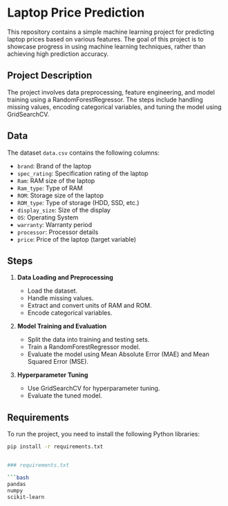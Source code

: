 # Laptop Price Prediction

This repository contains a simple machine learning project for predicting laptop prices based on various features. The goal of this project is to showcase progress in using machine learning techniques, rather than achieving high prediction accuracy.

## Project Description

The project involves data preprocessing, feature engineering, and model training using a RandomForestRegressor. The steps include handling missing values, encoding categorical variables, and tuning the model using GridSearchCV.

## Data

The dataset `data.csv` contains the following columns:

- `brand`: Brand of the laptop
- `spec_rating`: Specification rating of the laptop
- `Ram`: RAM size of the laptop
- `Ram_type`: Type of RAM
- `ROM`: Storage size of the laptop
- `ROM_type`: Type of storage (HDD, SSD, etc.)
- `display_size`: Size of the display
- `OS`: Operating System
- `warranty`: Warranty period
- `processor`: Processor details
- `price`: Price of the laptop (target variable)

## Steps

1. **Data Loading and Preprocessing**
   - Load the dataset.
   - Handle missing values.
   - Extract and convert units of RAM and ROM.
   - Encode categorical variables.

2. **Model Training and Evaluation**
   - Split the data into training and testing sets.
   - Train a RandomForestRegressor model.
   - Evaluate the model using Mean Absolute Error (MAE) and Mean Squared Error (MSE).

3. **Hyperparameter Tuning**
   - Use GridSearchCV for hyperparameter tuning.
   - Evaluate the tuned model.

## Requirements

To run the project, you need to install the following Python libraries:

```bash
pip install -r requirements.txt


### requirements.txt

```bash
pandas
numpy
scikit-learn


